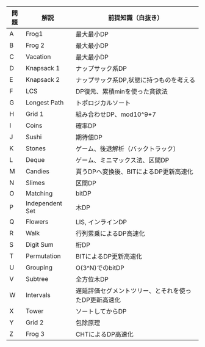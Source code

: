 | 問題 | 解説            | 前提知識（白抜き）                                   |
|------|-----------------|------------------------------------------------------|
| A    | Frog1           | 最大最小DP                                           |
| B    | Frog 2          | 最大最小DP                                           |
| C    | Vacation        | 最大最小DP                                           |
| D    | Knapsack 1      | ナップサック系DP                                     |
| E    | Knapsack 2      | ナップサック系DP,状態に持つものを考える              |
| F    | LCS             | DP復元、累積minを使った貪欲法                        |
| G    | Longest Path    | トポロジカルソート                                   |
| H    | Grid 1          | 組み合わせDP、mod10^9+7                              |
| I    | Coins           | 確率DP                                               |
| J    | Sushi           | 期待値DP                                             |
| K    | Stones          | ゲーム、後退解析（バックトラック）                   |
| L    | Deque           | ゲーム、ミニマックス法、区間DP                       |
| M    | Candies         | 貰うDPへ変換後、BITによるDP更新高速化                |
| N    | Slimes          | 区間DP                                               |
| O    | Matching        | bitDP                                                |
| P    | Independent Set | 木DP                                                 |
| Q    | Flowers         | LIS, インラインDP                                    |
| R    | Walk            | 行列累乗によるDP高速化                               |
| S    | Digit Sum       | 桁DP                                                 |
| T    | Permutation     | BITによるDP更新高速化                                |
| U    | Grouping        | O(3^N)でのbitDP                                      |
| V    | Subtree         | 全方位木DP                                           |
| W    | Intervals       | 遅延評価セグメントツリー、とそれを使ったDP更新高速化 |
| X    | Tower           | ソートしてからDP                                     |
| Y    | Grid 2          | 包除原理                                             |
| Z    | Frog 3          | CHTによるDP高速化                                    |
